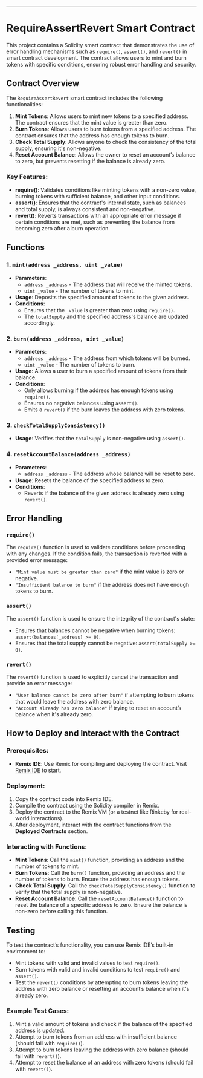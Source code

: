 ---

# RequireAssertRevert Smart Contract

This project contains a Solidity smart contract that demonstrates the use of error handling mechanisms such as `require()`, `assert()`, and `revert()` in smart contract development. The contract allows users to mint and burn tokens with specific conditions, ensuring robust error handling and security.

## Contract Overview

The `RequireAssertRevert` smart contract includes the following functionalities:

1. **Mint Tokens**: Allows users to mint new tokens to a specified address. The contract ensures that the mint value is greater than zero.
2. **Burn Tokens**: Allows users to burn tokens from a specified address. The contract ensures that the address has enough tokens to burn.
3. **Check Total Supply**: Allows anyone to check the consistency of the total supply, ensuring it's non-negative.
4. **Reset Account Balance**: Allows the owner to reset an account’s balance to zero, but prevents resetting if the balance is already zero.

### Key Features:
- **require()**: Validates conditions like minting tokens with a non-zero value, burning tokens with sufficient balance, and other input conditions.
- **assert()**: Ensures that the contract's internal state, such as balances and total supply, is always consistent and non-negative.
- **revert()**: Reverts transactions with an appropriate error message if certain conditions are met, such as preventing the balance from becoming zero after a burn operation.

## Functions

### 1. `mint(address _address, uint _value)`
- **Parameters**: 
  - `address _address` - The address that will receive the minted tokens.
  - `uint _value` - The number of tokens to mint.
- **Usage**: Deposits the specified amount of tokens to the given address.
- **Conditions**:
  - Ensures that the `_value` is greater than zero using `require()`.
  - The `totalSupply` and the specified address's balance are updated accordingly.

### 2. `burn(address _address, uint _value)`
- **Parameters**: 
  - `address _address` - The address from which tokens will be burned.
  - `uint _value` - The number of tokens to burn.
- **Usage**: Allows a user to burn a specified amount of tokens from their balance.
- **Conditions**:
  - Only allows burning if the address has enough tokens using `require()`.
  - Ensures no negative balances using `assert()`.
  - Emits a `revert()` if the burn leaves the address with zero tokens.

### 3. `checkTotalSupplyConsistency()`
- **Usage**: Verifies that the `totalSupply` is non-negative using `assert()`.
  
### 4. `resetAccountBalance(address _address)`
- **Parameters**: 
  - `address _address` - The address whose balance will be reset to zero.
- **Usage**: Resets the balance of the specified address to zero.
- **Conditions**:
  - Reverts if the balance of the given address is already zero using `revert()`.

## Error Handling

### `require()`
The `require()` function is used to validate conditions before proceeding with any changes. If the condition fails, the transaction is reverted with a provided error message:
- `"Mint value must be greater than zero"` if the mint value is zero or negative.
- `"Insufficient balance to burn"` if the address does not have enough tokens to burn.

### `assert()`
The `assert()` function is used to ensure the integrity of the contract's state:
- Ensures that balances cannot be negative when burning tokens: `assert(balances[_address] >= 0)`.
- Ensures that the total supply cannot be negative: `assert(totalSupply >= 0)`.

### `revert()`
The `revert()` function is used to explicitly cancel the transaction and provide an error message:
- `"User balance cannot be zero after burn"` if attempting to burn tokens that would leave the address with zero balance.
- `"Account already has zero balance"` if trying to reset an account’s balance when it's already zero.

## How to Deploy and Interact with the Contract

### Prerequisites:
- **Remix IDE**: Use Remix for compiling and deploying the contract. Visit [Remix IDE](https://remix.ethereum.org/) to start.

### Deployment:
1. Copy the contract code into Remix IDE.
2. Compile the contract using the Solidity compiler in Remix.
3. Deploy the contract to the Remix VM (or a testnet like Rinkeby for real-world interactions).
4. After deployment, interact with the contract functions from the **Deployed Contracts** section.

### Interacting with Functions:
- **Mint Tokens**: Call the `mint()` function, providing an address and the number of tokens to mint.
- **Burn Tokens**: Call the `burn()` function, providing an address and the number of tokens to burn. Ensure the address has enough tokens.
- **Check Total Supply**: Call the `checkTotalSupplyConsistency()` function to verify that the total supply is non-negative.
- **Reset Account Balance**: Call the `resetAccountBalance()` function to reset the balance of a specific address to zero. Ensure the balance is non-zero before calling this function.

## Testing

To test the contract’s functionality, you can use Remix IDE’s built-in environment to:
- Mint tokens with valid and invalid values to test `require()`.
- Burn tokens with valid and invalid conditions to test `require()` and `assert()`.
- Test the `revert()` conditions by attempting to burn tokens leaving the address with zero balance or resetting an account’s balance when it's already zero.

### Example Test Cases:
1. Mint a valid amount of tokens and check if the balance of the specified address is updated.
2. Attempt to burn tokens from an address with insufficient balance (should fail with `require()`).
3. Attempt to burn tokens leaving the address with zero balance (should fail with `revert()`).
4. Attempt to reset the balance of an address with zero tokens (should fail with `revert()`).
